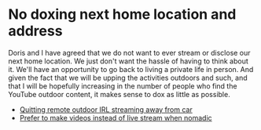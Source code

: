 # No doxing next home location and address

Doris and I have agreed that we do not want to ever stream or disclose our next home location. We just don't want the hassle of having to think about it. We'll have an opportunity to go back to living a private life in person. And given the fact that we will be upping the activities outdoors and such, and that I will be hopefully increasing in the number of people who find the YouTube outdoor content, it makes sense to dox as little as possible.

* [Quitting remote outdoor IRL streaming away from car](../2395)
* [Prefer to make videos instead of live stream when nomadic](../2399)

